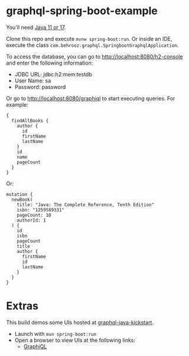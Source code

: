 # graphql-spring-boot-example

You'll need [Java 11 or 17](https://www.oracle.com/java/technologies/downloads/).

Clone this repo and execute `mvnw spring-boot:run`. Or inside an IDE, execute the class `com.behrooz.graphql.SpringbootGraphqlApplication`.

To access the database, you can go to [http://localhost:8080/h2-console](http://localhost:8080/h2-console) and enter the following information:
- JDBC URL: jdbc:h2:mem:testdb
- User Name: sa
- Password: password

Or go to [http://localhost:8080/graphiql](http://localhost:8080/graphiql) to start executing queries. For example:
```
{
  findAllBooks {
    author {
      id
      firstName
      lastName
    }
    id
    name
    pageCount
  }
}
```

Or:
```
mutation {
  newBook(
    title: "Java: The Complete Reference, Tenth Edition"
    isbn: "1259589331"
    pageCount: 10
    authorId: 1
  ) {
    id
    isbn
    pageCount
    title
    author {
      firstName
      id
      lastName
    }
  }
}
```

# Extras

This build demos some UIs hosted at [graphql-java-kickstart](https://github.com/graphql-java-kickstart/graphql-spring-boot).
* Launch with `mvn spring-boot:run`
* Open a browser to view UIs at the following links:
    * [GraphiQL](http://localhost:8080/graphiql)

[//]: # (    * [Altair]&#40;http://localhost:8080/altair&#41;)

[//]: # (    * [Playground]&#40;http://localhost:8080/playground&#41;)

[//]: # (    * [Voyager]&#40;http://localhost:8080/voyager&#41;)